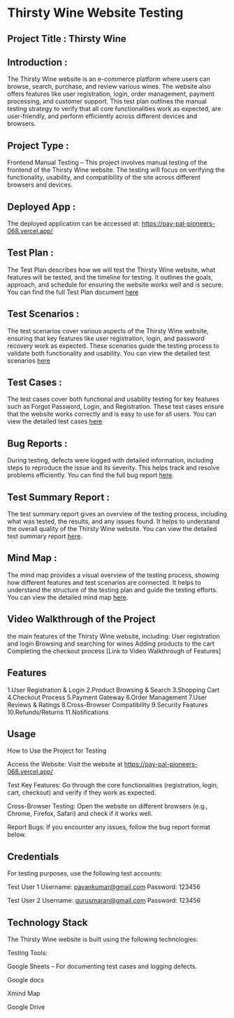 # Thirsty Wine Website Testing
## Project Title : Thirsty Wine

## Introduction :
  The Thirsty Wine website is an e-commerce platform where users can    browse, search, purchase, and review various wines. The website also offers features like user registration, login, order management, payment processing, and customer support. This test plan outlines the manual testing strategy to verify that all core functionalities work as expected, are user-friendly, and perform efficiently across different devices and browsers.

## Project Type :
  Frontend Manual Testing – This project involves manual testing of the frontend of the Thirsty Wine website. The testing will focus on verifying the functionality, usability, and compatibility of the site across different browsers and devices.

## Deployed App :
The deployed application can be accessed at:
https://pay-pal-pioneers-068.vercel.app/

## Test Plan :
The Test Plan describes how we will test the Thirsty Wine website, what features will be tested, and the timeline for testing. It outlines the goals, approach, and schedule for ensuring the website works well and is secure. You can find the full Test Plan document [here](<https://drive.google.com/file/d/1eQ-8OU50bOsUHAO4HwMUaCRRmBySk7ZU/view?usp=sharing>)

## Test Scenarios :
The test scenarios cover various aspects of the Thirsty Wine website, ensuring that key features like user registration, login, and password recovery work as expected. These scenarios guide the testing process to validate both functionality and usability.
You can view the detailed test scenarios [here](<https://docs.google.com/spreadsheets/d/1_My8rBnCUh2UbHPr5FDTUNRpugGyfCK1/edit?usp=sharing&ouid=110433349378414708907&rtpof=true&sd=true>)

## Test Cases :
The test cases cover both functional and usability testing for key features such as Forgot Password, Login, and Registration. These test cases ensure that the website works correctly and is easy to use for all users.
You can view the detailed test cases [here](<https://docs.google.com/spreadsheets/d/11DXNosLJbXA4p_Pbn0GNsLLeHAlaSU8i/edit?usp=sharing&ouid=110433349378414708907&rtpof=true&sd=true>)

## Bug Reports :
During testing, defects were logged with detailed information, including steps to reproduce the issue and its severity. This helps track and resolve problems efficiently.
You can find the full bug report [here](<https://docs.google.com/spreadsheets/d/1I3BFk2jcgnKkmbG65urGS1jD0z7Ln5q3/edit?usp=sharing&ouid=110433349378414708907&rtpof=true&sd=true>).

## Test Summary Report :
The test summary report gives an overview of the testing process, including what was tested, the results, and any issues found. It helps to understand the overall quality of the Thirsty Wine website.
You can view the detailed test summary report [here](<https://drive.google.com/file/d/19m0JizVhzZXs3wdgZNx8QvWqsseh2dxg/view?usp=sharing>).

## Mind Map :
The mind map provides a visual overview of the testing process, showing how different features and test scenarios are connected. It helps to understand the structure of the testing plan and guide the testing efforts.
You can view the detailed mind map [here](<https://drive.google.com/file/d/1LsI6XLTKE6xJEvBw9PsOF3UC6eNOcVUE/view?usp=sharing>).

## Video Walkthrough of the Project
the main features of the Thirsty Wine website, including:
User registration and login
Browsing and searching for wines
Adding products to the cart
Completing the checkout process
[Link to Video Walkthrough of Features]

## Features
1.User Registration & Login
2.Product Browsing & Search
3.Shopping Cart
4.Checkout Process
5.Payment Gateway
6.Order Management
7.User Reviews & Ratings
8.Cross-Browser Compatibility
9.Security Features
10.Refunds/Returns
11.Notifications

## Usage
How to Use the Project for Testing

Access the Website: Visit the website at https://pay-pal-pioneers-068.vercel.app/

Test Key Features: Go through the core functionalities (registration, login, cart, checkout) and verify if they work as expected.

Cross-Browser Testing: Open the website on different browsers (e.g., Chrome, Firefox, Safari) and check if it works well.

Report Bugs: If you encounter any issues, follow the bug report format below.

## Credentials
For testing purposes, use the following test accounts:

Test User 1
Username: pavankumar@gmail.com
Password: 123456

Test User 2
Username: gurusmaran@gmail.com
Password: 123456

## Technology Stack
The Thirsty Wine website is built using the following technologies:

Testing Tools:

Google Sheets – For documenting test cases and logging defects.

Google docs

Xmind Map

Google Drive
